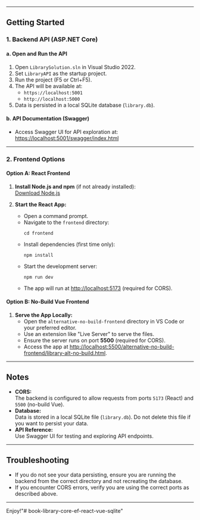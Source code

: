 
---

## Getting Started

### 1. Backend API (ASP.NET Core)

#### a. Open and Run the API

1. Open `LibrarySolution.sln` in Visual Studio 2022.
2. Set `LibraryAPI` as the startup project.
3. Run the project (F5 or Ctrl+F5).
4. The API will be available at:
   - `https://localhost:5001`
   - `http://localhost:5000`
5. Data is persisted in a local SQLite database (`library.db`).

#### b. API Documentation (Swagger)

- Access Swagger UI for API exploration at:  
  [https://localhost:5001/swagger/index.html](https://localhost:5001/swagger/index.html)

---

### 2. Frontend Options

#### Option A: React Frontend

1. **Install Node.js and npm** (if not already installed):  
   [Download Node.js](https://nodejs.org/)

2. **Start the React App:**
   - Open a command prompt.
   - Navigate to the `frontend` directory:
     ```
     cd frontend
     ```
   - Install dependencies (first time only):
     ```
     npm install
     ```
   - Start the development server:
     ```
     npm run dev
     ```
   - The app will run at [http://localhost:5173](http://localhost:5173) (required for CORS).

#### Option B: No-Build Vue Frontend

1. **Serve the App Locally:**
   - Open the `alternative-no-build-frontend` directory in VS Code or your preferred editor.
   - Use an extension like "Live Server" to serve the files.
   - Ensure the server runs on port **5500** (required for CORS).
   - Access the app at [http://localhost:5500/alternative-no-build-frontend/library-alt-no-build.html](http://localhost:5500/alternative-no-build-frontend/library-alt-no-build.html).

---

## Notes

- **CORS:**  
  The backend is configured to allow requests from ports `5173` (React) and `5500` (no-build Vue).
- **Database:**  
  Data is stored in a local SQLite file (`library.db`). Do not delete this file if you want to persist your data.
- **API Reference:**  
  Use Swagger UI for testing and exploring API endpoints.

---

## Troubleshooting

- If you do not see your data persisting, ensure you are running the backend from the correct directory and not recreating the database.
- If you encounter CORS errors, verify you are using the correct ports as described above.

---

Enjoy!"# book-library-core-ef-react-vue-sqlite" 
